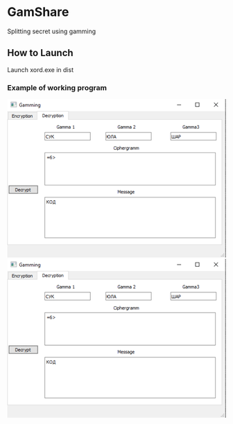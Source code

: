# GamShare
Splitting secret using gamming

## How to Launch
Launch xord.exe in dist

### Example of working program
![test image](https://github.com/UnDevil665/GamShare/blob/master/ecryption%20example.png)
![test image](https://github.com/UnDevil665/GamShare/blob/master/decryption%20example.png)

